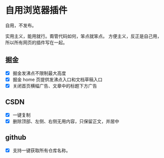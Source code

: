 # 自用浏览器插件

自用，不发布。

实用主义，能用就行。甭管代码如何，笨点就笨点。
方便主义，反正是自己用，所以所有网页的插件写在一起。

## 掘金

- [x] 掘金发沸点不限制最大高度
- [x] 掘金 home 页提供发沸点入口和文档草稿入口
- [x] 关闭首页横幅广告、文章中的标题下方广告

## CSDN

- [x] 一键复制
- [x] 删除顶部、左侧、右侧无用内容，只保留正文，并居中

## github

- [x] 支持一键获取所有仓库名称。
